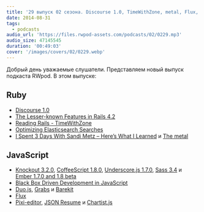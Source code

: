```yaml
---
title: '29 выпуск 02 сезона. Discourse 1.0, TimeWithZone, metal, Flux, Duo.js, JSON Resume и прочее'
date: 2014-08-31
tags:
  - podcasts
audio_url: 'https://files.rwpod-assets.com/podcasts/02/0229.mp3'
audio_size: 47145545
duration: '00:49:03'
cover: '/images/covers/02/0229.webp'
---
```


Добрый день уважаемые слушатели. Представляем новый выпуск подкаста RWpod. В этом выпуске:

## Ruby

- [Discourse 1.0](http://blog.discourse.org/2014/08/introducing-discourse-1-0/)
- [The Lesser-known Features in Rails 4.2](http://www.justinweiss.com/blog/2014/08/25/the-lesser-known-features-in-rails-4-dot-2/)
- [Reading Rails - TimeWithZone](http://monkeyandcrow.com/blog/reading_rails_time_with_zone/)
- [Optimizing Elasticsearch Searches](https://www.found.no/foundation/optimizing-elasticsearch-searches/)
- [I Spent 3 Days With Sandi Metz – Here’s What I Learned](http://red-badger.com/blog/2014/08/20/i-spent-3-days-with-sandi-metz-heres-what-i-learned/) и [The metal](https://github.com/tenderlove/the_metal)

## JavaScript

- [Knockout 3.2.0](http://blog.stevensanderson.com/2014/08/18/knockout-3-2-0-released/), [CoffeeScript 1.8.0](https://github.com/jashkenas/coffeescript/releases/tag/1.8.0), [Underscore.js 1.7.0](http://underscorejs.org/#changelog), [Sass 3.4](http://blog.sass-lang.com/posts/221239-sass-34-is-released) и [Ember 1.7.0 and 1.8 beta](http://emberjs.com/blog/2014/08/23/ember-1-7-0-released.html)
- [Black Box Driven Development in JavaScript](https://hacks.mozilla.org/2014/08/black-box-driven-development-in-javascript/)
- [Duo.js](http://duojs.org/), [Grabs](http://grabs.in/) и [Barekit](http://a2labs.github.io/barekit/)
- [Flux](http://facebook.github.io/flux/docs/overview.html#content)
- [Pixi-editor](http://antirek.github.io/pixi-editor/), [JSON Resume](http://jsonresume.org/) и [Chartist.js](http://gionkunz.github.io/chartist-js/)
